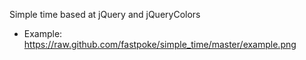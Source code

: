 Simple time based at jQuery and jQueryColors
- Example: https://raw.github.com/fastpoke/simple_time/master/example.png
